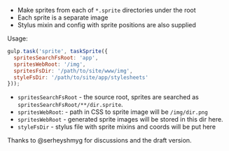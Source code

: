 
- Make sprites from each of `*.sprite` directories under the root
- Each sprite is a separate image
- Stylus mixin and config with sprite positions are also supplied
 
Usage:

```js
gulp.task('sprite', taskSprite({
  spritesSearchFsRoot: 'app',
  spritesWebRoot: '/img',
  spritesFsDir: '/path/to/site/www/img',
  styleFsDir: '/path/to/site/app/stylesheets'
}));
```

- `spritesSearchFsRoot` - the source root, sprites are searched as `spritesSearchFsRoot/**/dir.sprite`.
- `spritesWebRoot`: - path in CSS to sprite image will be `/img/dir.png`
- `spritesWebRoot` - generated sprite images will be stored in this dir here.
- `styleFsDir` - stylus file with sprite mixins and coords will be put here


Thanks to @serheyshmyg for discussions and the draft version.